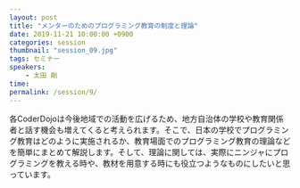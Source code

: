 ```yaml
---
layout: post
title: "メンターのためのプログラミング教育の制度と理論"
date: 2019-11-21 10:00:00 +0900
categories: session
thumbnail: "session_09.jpg"
tags: セミナー
speakers:
    - 太田 剛
time:
permalink: /session/9/
---
```


各CoderDojoは今後地域での活動を広げるため、地方自治体の学校や教育関係者と話す機会も増えてくると考えられます。そこで、日本の学校でプログラミング教育はどのように実施されるか、教育場面でのプログラミング教育の理論などを簡単にまとめて解説します。そして、理論に関しては、実際にニンジャにプログラミングを教える時や、教材を用意する時にも役立つようなものにしたいと思っています。
